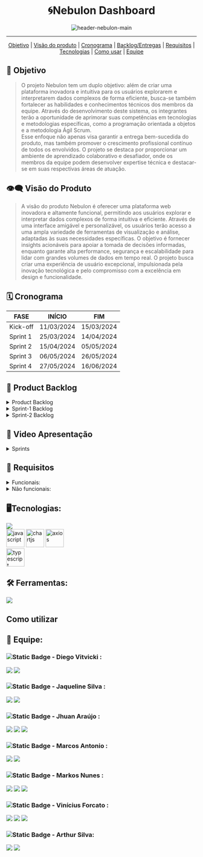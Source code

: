 <h1 align="center">🌀Nebulon Dashboard</h1>
   <p align="center">
   <image alt="header-nebulon-main" src="https://github.com/Byte-Boost/Nebulon/assets/105757405/83d8f809-9dc4-470e-97c3-81449c6ffdf5"/>   
   </p>
<hr>    
  <p align="center">
     <a href ="#objetivo">Objetivo</a>  |
     <a href ="#visão-do-produto">Visão do produto</a>  |
     <a href ="#cronograma">Cronograma</a>  |
     <a href ="#backlog--entregas">Backlog/Entregas</a>  |
     <a href ="#requisitos">Requisitos</a>  |
     <a href ="#tecnologias">Tecnologias</a>  |
     <a href ="#como-usar">Como usar</a>   |
     <a href ="#equipe">Equipe</a>
   </p>


<span id="objetivo">
   
## :dart: Objetivo 
<blockquote>O projeto Nebulon tem um duplo objetivo: além de criar uma plataforma inovadora e intuitiva para os usuários explorarem e interpretarem dados complexos de forma eficiente, busca-se também fortalecer as habilidades e conhecimentos técnicos dos membros da equipe. Através do desenvolvimento deste sistema, os integrantes terão a oportunidade de aprimorar suas competências em tecnologias e metodologias específicas, como a programação orientada a objetos e a metodologia Ágil Scrum.<br> Esse enfoque não apenas visa garantir a entrega bem-sucedida do produto, mas também promover o crescimento profissional contínuo de todos os envolvidos. O projeto se destaca por proporcionar um ambiente de aprendizado colaborativo e desafiador, onde os membros da equipe podem desenvolver expertise técnica e destacar-se em suas respectivas áreas de atuação.</blockquote>

<span id="visão-do-produto">
   
## :eye_speech_bubble: Visão do Produto   
<blockquote>A visão do produto Nebulon é oferecer uma plataforma web inovadora e altamente funcional, permitindo aos usuários explorar e interpretar dados complexos de forma intuitiva e eficiente. Através de uma interface amigável e personalizável, os usuários terão acesso a uma ampla variedade de ferramentas de visualização e análise, adaptadas às suas necessidades específicas. O objetivo é fornecer insights acionáveis para apoiar a tomada de decisões informadas, enquanto garante alta performance, segurança e escalabilidade para lidar com grandes volumes de dados em tempo real. O projeto busca criar uma experiência de usuário excepcional, impulsionada pela inovação tecnológica e pelo compromisso com a excelência em design e funcionalidade.</blockquote>

<span id="cronograma">  
   
## :spiral_calendar: Cronograma  
| FASE | INÍCIO | FIM |
| --- | --- | --- |
| Kick-off | 11/03/2024 | 15/03/2024 |
| Sprint 1 | 25/03/2024 | 14/04/2024 |
| Sprint 2 | 15/04/2024 | 05/05/2024 |
| Sprint 3 | 06/05/2024 | 26/05/2024 |
| Sprint 4 | 27/05/2024 | 16/06/2024 |

<span id="backlog--entregas">
   
## :pushpin: Product Backlog

<details>
 <summary>Product Backlog</summary>
   
| Rank | Prioridade | US | Requisito Funcional | Estimativa (horas) | Sprint | Critério de aceitação |
| --- | --- | --- | --- | --- | --- | --- |
| 1 | Alta | Eu, enquanto usuário administrador desejo efetuar os inputs dos dados sobre vendas, comissões, clientes e produtos. | RF#01 | 8 | 1 | Como usuário administrador, devo ser capaz de inserir dados de vendas, comissões, clientes e produtos no sistema. |
| 2 | Alta | Eu, enquanto usuário administrador, preciso armazenar logins e cadastros no sistema | RF#02 | 8 | 1 | Como usuário administrador, devo ser capaz de armazenar informações de login e cadastros no sistema. |
| 3 | Alta | Eu, enquanto usuário administrador desejo poder editar ou cadastrar faixas de comissão. | RF#03 | 10 | 1 | Como usuário administrador, devo ter a capacidade de editar ou cadastrar faixas de comissão. |
| 4 | Média | Eu, enquanto usuário desejo poder acessar a plataforma através de login e senha | RF#04 | 8 | 1 | Como usuário, devo poder acessar a plataforma usando login e senha. |
| 5 | Alta | Eu, enquanto usuário padrão desejo visualizar em um painel informações sobre comissões em diversas categorias existentes. | RF#05 | 6 | 1 | Como usuário padrão, devo poder visualizar informações sobre comissões em várias categorias em um painel. |
| 6 | Média | Eu, enquanto usuário administrador/padrão desejo poder editar ou cadastrar clientes. | RF#06 | 8 | 2 | Como usuário administrador ou padrão, devo poder editar ou cadastrar clientes. |
| 7 | Média | Eu, enquanto usuário administrador/padrão desejo poder editar ou cadastrar produtos. | RF#07 | 8 | 2 | Como usuário administrador ou padrão, devo poder editar ou cadastrar produtos. |
| 8 | Alta | Eu, enquanto usuário desejo que haja diferenças entre permissões de acesso entre usuário padrão e administrador | RF#01 | 5 | 2 | Como usuário, deve haver diferenças de permissões de acesso entre os tipos de usuário padrão e administrador. |
| 9 | Média | Eu, enquanto usuário administrador desejo ter uma visão ampla sobre os dados de vendas e comissões | RF#02 | 8 | 2 | Como usuário administrador, devo ter uma visão abrangente dos dados de vendas e comissões. |
| 10 | Baixa | Eu, enquanto usuário administrador desejo cadastrar novos usuários padrão. | RF#03 | 8 | 2 | Como usuário administrador, devo ser capaz de cadastrar novos usuários padrão. |
| 11 | Alta | Eu, enquanto usuário administrador/padrão desejo filtrar as exibições de dados sobre vendas e comissões entre as categorias disponíveis. | RF#01 | 8 | 3 | Como usuário administrador ou padrão, devo poder filtrar exibições de dados sobre vendas e comissões entre as categorias disponíveis. |
| 12 | Baixa | Eu, enquanto usuário administrador/padrão desejo poder exportar relatórios em formatos variados(PDF, XLXS, CSV) | RF#02 | 8 | 3 | Como usuário administrador ou padrão, devo poder exportar relatórios em vários formatos, como PDF, XLSX e CSV. |
| 13 | Média | Eu, enquanto usuário padrão desejo ter um sistema de incentivo individual ou geral para que haja alguma competitividade saudável dentro da equipe. | RF#01 | 20 | 4 | Como usuário padrão, devo ter um sistema de incentivo individual ou geral para promover uma competição saudável na equipe. |
| 14 | Baixa | Eu, enquanto usuário, desejo poder alternar a visualização da plataforma entre modo claro e escuro. | RF#02 | 1 | 4 | Como usuário, devo ter um mecanismo que me permita em um clique, alternar entre o modo de visualização claro e escuro da plataforma.
| 15 | Baixa | Eu, enquanto usuário desejo poder recuperar e/ou gerar uma nova senha caso necessário. | RF#03 | 6 | 4 | Como usuário, devo poder recuperar ou gerar uma nova senha, se necessário. |
   
</details>

<details>
 <summary>Sprint-1 Backlog</summary>
   
| Rank | Prioridade | Requisito | Tarefa |
| --- | --- | --- | --- |
| 1 | Alta | RF#01 | Desenvolvimento de interface gráfica para input de arquivos xlsx. |
| 1 | Alta | RF#01 | Desenvolvimento do backend para input de arquivos xlsx. |
| 1 | Alta | RF#01 | Desenvolvimento do banco de dados para armazenamento dos dados recebidos por xlsx. |
| 1 | Alta | RF#01 | Integração entre interface gráfica, backend e banco de dados. |
| 2 | Alta | RF#02 | Criação de pré cadastros de usuário, clientes e vendedores. |
| 2 | Alta | RF#02 | Integração dos dados com banco de dados. |
| 3 | Alta | RF#03 | Desenvolvimento da interface gráfica para edição das faixas de comissão |
| 3 | Alta | RF#03 | Desenvolvimento da lógica para edição das faixas de comissão |
| 3 | Alta | RF#03 | Integração da lógica com interface gráfica. |
| 4 | Média | RF#04 | Desenvolvimento de interface gráfica para acesso à plataforma. |
| 4 | Média | RF#04 | Desenvolvimento da lógica para acessar a plataforma através de login e senha. |
| 4 | Média | RF#04 | Integração da interface gráfica com o backend para acesso à plataforma. |
| 5 | Alta | RF#05 | Desenvolvimento da interface gráfica para visualização e navegação. |
| 5 | Alta | RF#05 | Desenvolvimento do backend para visualização e navegação no painel. |
| 5 | Alta | RF#05 | Integração da lógica com interface gráfica. |


</details>

<details>
 <summary>Sprint-2 Backlog</summary>
   
| Rank | Prioridade | Requisito | Tarefa |
| --- | --- | --- | --- |
| 1 | Alta | RF#01 | Desenvolvimento do sistema de acesso do vendedor e suas permissões. |
| 2 | Alta | RF#02 | Desenvolvimento do sistema de acesso do admin e suas permissões. |
| 3 | Média | RNF#01 | Planejamento do layout dos gráficos. |
| 4 | Alta | RF#03 | Implementação dos gráficos. |
| 5 | Alta | RF#04 | Filtros de visualização das tabelas. |
| 6 | Alta | RF#05 | Interface para cadastro de novos clientes. |
| 7 | Média | RF#06 | Interface para cadastro de novas vendas. |
| 8 | Baixa | RNF#02 | Alteração da nomenclatura lógica referente a produtos/clientes novos e existentes. |


</details>

## 🎥 Video Apresentação
<!--<strong>Para assistir a nossa apresentação clique no <a href="">Link</a></strong>-->

<details>
 <summary>Sprints</summary>
  
## Sprint 1   
<image alt="sprint1gif" src="https://github.com/Byte-Boost/Nebulon/assets/125148142/cfc59894-40f9-4ac6-9730-109b8dea6a1e"/>

## Sprint 2
<!--<image alt="sprint2gif" src=""/>-->

## Sprint 3
<!--<image alt="sprint3gif" src=""/>-->

## Sprint 4
<!--<image alt="sprint4gif" src=""/>-->

</details>

   
<span id="requisitos">
   
## 🔎 Requisitos
<details>
   <summary>Funcionais:</summary>
   <ul>
      <li>Desenvolver uma interface para upload de vendas.</li>
      <li>Calcular as comissões dos vendedores com base nos diferentes tipos de venda e nos planos de remuneração associados.</li>
      <li>Desenvolver um dashboard de comissões de vendas que apresente as informações de forma clara e intuitiva.</li>
      <li>Desenvolvimento de funcionalidades de filtragem e segmentação para os gráficos, permitindo aos usuários explorar os dados de comissões de vendas com mais detalhes.   </li>
      <li>Implementação de gráficos e visualizações de dados para análise de desempenho de vendas.</li>
   </ul>
</details>
<details>
   <summary>Não funcionais:</summary>
   <ul>
      <li>Documentação API – Application Programming Interface.</li>
      <li>Modelagem de Banco de Dados ou Arquivo de dados.</li>
      <li>Garantia de desempenho e escalabilidade do sistema, mesmo com grandes volumes de dados de vendas e usuários simultâneos.</li>
      <li>Interface responsiva e amigável para facilitar o acesso e a utilização do dashboard em diferentes dispositivos e tamanhos de tela.</li>
   </ul>
</details>
   
<span id="tecnologias">
   
## 🖥️Tecnologias:
   <a href="https://skillicons.dev">
    <img src="https://skillicons.dev/icons?i=html,css,nodejs,react,nextjs,tailwind,mysql,express,sequelize&perline=3">
   </a>
   <br>
   <img src="https://github.com/Byte-Boost/Nebulon/assets/76211125/3b5defa2-cfa2-437d-8e41-1a7a7f9ba0eb" alt="javascript" height="48">
   <img src="https://github.com/Byte-Boost/Nebulon/assets/76211125/d5fed3d1-d157-4f0b-a334-ba7eecc7c43a" alt="chartjs" height="48">
   <img src="https://github.com/Byte-Boost/Nebulon/assets/76211125/d1cb998e-806c-4145-a9c9-9faf028ede45" alt="axios" height="48">
   <br>
   <img src="https://github.com/Byte-Boost/Nebulon/assets/76211125/286ca07c-d34f-4c48-b83a-84bbe776b7f3" alt="typescript" height="48">

## 🛠️ Ferramentas:
  <a href="https://skillicons.dev">
    <img src="https://skillicons.dev/icons?i=vscode,github,figma&perline=3">
  </a>
<span id="como-usar">
   
## Como utilizar


<span id="equipe">
   
## 👥 Equipe:
   ### ![Static Badge](https://img.shields.io/badge/Product_Owner-219ebc) - Diego Vitvicki :
   [<img src="https://img.shields.io/badge/LinkedIn-0077B5?style=for-the-badge&logo=linkedin&logoColor=white">](https://www.linkedin.com/in/diegovitvicki/)
   [<img src="https://img.shields.io/badge/GitHub-171515?style=for-the-badge&logo=github&logoColor=white">](https://github.com/dievit)

  
   ### ![Static Badge](https://img.shields.io/badge/Scrum_Master-red) - Jaqueline Silva : 
   [<img src="https://img.shields.io/badge/LinkedIn-0077B5?style=for-the-badge&logo=linkedin&logoColor=white">](
   https://www.linkedin.com/in/jaqueline-maria-fran%C3%A7a-veloso-silva/)
   [<img src="https://img.shields.io/badge/GitHub-171515?style=for-the-badge&logo=github&logoColor=white">](https://github.com/jaquemfvs)
   

   ### ![Static Badge](https://img.shields.io/badge/Dev_Team-brightgreen) - Jhuan Araújo : 
   [<img src="https://img.shields.io/badge/LinkedIn-0077B5?style=for-the-badge&logo=linkedin&logoColor=white">](
   https://www.linkedin.com/in/jhuan-araújo-de-souza-372233230)
   [<img src="https://img.shields.io/badge/GitHub-171515?style=for-the-badge&logo=github&logoColor=white">](https://github.com/TheRabbitDev)
   [<img src="https://img.shields.io/badge/Instagram-E4405F?style=for-the-badge&logo=instagram&logoColor=white">](https://www.instagram.com/_hollow.rabbit_)


   ###  ![Static Badge](https://img.shields.io/badge/Dev_Team-brightgreen) - Marcos Antonio : 
   [<img src="https://img.shields.io/badge/LinkedIn-0077B5?style=for-the-badge&logo=linkedin&logoColor=white">](
   https://www.linkedin.com/in/marcos-antonio-329449268)
   [<img src="https://img.shields.io/badge/GitHub-171515?style=for-the-badge&logo=github&logoColor=white">](https://github.com/oOutroMarcos)


   ###  ![Static Badge](https://img.shields.io/badge/Dev_Team-brightgreen) - Markos Nunes : 
   [<img src="https://img.shields.io/badge/LinkedIn-0077B5?style=for-the-badge&logo=linkedin&logoColor=white">](https://linkedin.com/in/markos-vinícius-nunes-230448268)
   [<img src="https://img.shields.io/badge/GitHub-171515?style=for-the-badge&logo=github&logoColor=white">](https://github.com/MarkVN2)
   [<img src="https://img.shields.io/badge/Instagram-E4405F?style=for-the-badge&logo=instagram&logoColor=white">](https://www.instagram.com/markos_vn2)


   ### ![Static Badge](https://img.shields.io/badge/Dev_Team-brightgreen) - Vinícius Forcato : 
   [<img src="https://img.shields.io/badge/LinkedIn-0077B5?style=for-the-badge&logo=linkedin&logoColor=white">](https://www.linkedin.com/in/vinícius-felipe-forcato-789462268)
   [<img src="https://img.shields.io/badge/GitHub-171515?style=for-the-badge&logo=github&logoColor=white">](https://github.com/nininhosam)
   [<img src="https://img.shields.io/badge/Instagram-E4405F?style=for-the-badge&logo=instagram&logoColor=white">](https://www.instagram.com/nao_sou_felps)


   ### ![Static Badge](https://img.shields.io/badge/Dev_Team-brightgreen) - Arthur Silva: 
   [<img src="https://img.shields.io/badge/LinkedIn-0077B5?style=for-the-badge&logo=linkedin&logoColor=white">](https://br.linkedin.com/in/arthur-sousa-3287391b1)
   [<img src="https://img.shields.io/badge/GitHub-171515?style=for-the-badge&logo=github&logoColor=white">](https://github.com/Meowo2)
